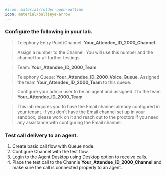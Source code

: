 ```yaml
---
#icon: material/folder-open-outline
icon: material/bullseye-arrow
---
```


### Configure the following in your lab. 

> Telephony Entry Point/Channel:  **<span class="attendee-id-container"><span class="attendee-id-placeholder" data-suffix="_2000_Channel">Your_Attendee_ID</span>_2000_Channel<span class="copy"></span></span>**

> Assign a number to the Channel. You will use this number and the channel for all further testings. 

> Team:  **<span class="attendee-id-container"><span class="attendee-id-placeholder" data-suffix="_2000_Team">Your_Attendee_ID</span>_2000_Team<span class="copy"></span></span>**

> Telephony Queue:  **<span class="attendee-id-container"><span class="attendee-id-placeholder" data-suffix="_2000_Voice_Queue">Your_Attendee_ID</span>_2000_Voice_Queue<span class="copy"></span></span>**. Assigned the team **<span class="attendee-id-container"><span class="attendee-id-placeholder" data-suffix="_2000_Team">Your_Attendee_ID</span>_2000_Team<span class="copy"></span></span>** to this queue.


> Configure your admin user to be an agent and assigned it to the team **<span class="attendee-id-container"><span class="attendee-id-placeholder" data-suffix="_2000_Team">Your_Attendee_ID</span>_2000_Team<span class="copy"></span></span>**

> This lab requires you to have the Email channel already configured in your tenant. If you don't have the Email channel set up in your sandbox, please work on it and reach out to the proctors if you need any assistance with configuring the Email channel.


### Test call delivery to an agent. 

1. Create basic call flow with Queue node. </br>
2. Configure Channel with the test flow. </br>
3. Login to the Agent Desktop using Desktop option to receive calls.</br>
4. Place the test call to the Channle **<span class="attendee-id-container"><span class="attendee-id-placeholder" data-suffix="_2000_Channel">Your_Attendee_ID</span>_2000_Channel<span class="copy"></span></span>** and make sure the call is connected properly to an agent. </br>